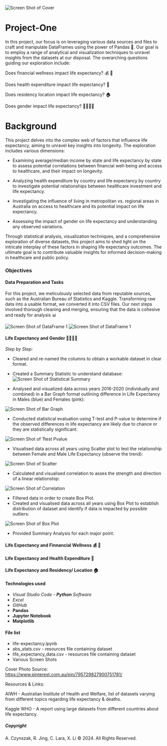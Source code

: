 ![Screen Shot of Cover](screenshots/cover.jpeg)
# Project-One

In this project, our focus is on leveraging various data sources and files to craft and manipulate DataFrames using the power of Pandas 🐼. Our goal is to employ a range of analytical and visualization techniques to unravel insights from the datasets at our disposal. The overarching questions guiding our exploration include:

Does financial wellness impact life expectancy? 💰 :money_with_wings:

Does health expenditure impact life expectancy? :hospital:

Does residency location impact life expectancy? :house:

Does gender impact life expectancy? 🧍‍♀️🧍‍♂️



# Background
This project delves into the complex web of factors that influence life expectancy, aiming to unravel key insights into longevity. The exploration includes various dimensions:

* Examining average/median income by state and life expectancy by state to assess potential correlations between financial well-being and access to healthcare, and their impact on longevity.

* Analyzing health expenditure by country and life expectancy by country to investigate potential relationships between healthcare investment and life expectancy.

* Investigating the influence of living in metropolitan vs. regional areas in Australia on access to healthcare and its potential impact on life expectancy.

* Assessing the impact of gender on life expectancy and understanding any observed variations.

Through statistical analysis, visualization techniques, and a comprehensive exploration of diverse datasets, this project aims to shed light on the intricate interplay of these factors in shaping life expectancy outcomes. The ultimate goal is to contribute valuable insights for informed decision-making in healthcare and public policy.

### Objectives

#### Data Preparation and  Tasks
For this project, we meticulously selected data from reputable sources, such as the Australian Bureau of Statistics and Kaggle. Transforming raw data into a usable format, we converted it into CSV files. Our next steps involved thorough cleaning and merging, ensuring that the data is cohesive and ready for analysis 📊

![Screen Shot of DataFrame 1](screenshots/dataset2.png)
![Screen Shot of DataFrame 1](screenshots/dataset.png)

#### Life Expectancy and Gender 🧍‍♀️🧍‍♂️

*Step by Step:* 

* Cleared and re-named the columns to obtain a workable dataset in clear format.

* Created a Summary Statistic to understand database:
![Screen Shot of Statistical Summary](screenshots/statistical.png)

* Analysed and visualized data across years 2016-2020 (individually and combined) in a Bar Graph format outlining difference in Life Expectancy in Males (blue) and Females (pink):

![Screen Shot of Bar Graph](screenshots/barallyears.png)

* Conducted statistical evaluation using T-test and P-value to determine if the observed differences in life expectancy are likely due to chance or they are statistically significant:

![Screen Shot of Ttest Pvalue](screenshots/ttestpvalue.png)

* Visualised data across all years using Scatter plot to test the relationship between Female and Male Life Expectancy (observe the trend):

![Screen Shot of Scatter](screenshots/scatter.png)

* Calculated and visualised correlation to asses the strength and direction of a linear relationship: 

![Screen Shot of Correlation](screenshots/scatterline.png)

* Filtered data in order to create Box Plot.
* Created and visualised data across all years using Box Plot to establish distribution of dataset and identify if data is impacted by possible outliers:

![Screen Shot of Box Plot](screenshots/boxplot.png)

* Provided Summary Analysis for each major point.



#### Life Expectancy and Finnancial Wellness 💰 :money_with_wings:


#### Life Expectancy and Health Expenditure :hospital:


#### Life Expectancy and Residency/ Location :house:





#### Technologies used
* *Visual Studio Code - **Python** Software*
* *Excel* 
* *GitHub* 
* **Pandas**
* **Jupyter Notebook**
* **Matplotlib**

#### File list
* life-expectancy.ipynb
* abs_stats.csv - resources file containing dataset
* life_expectancy_data.csv - resources file containing dataset
* Various Screen Shots

Cover Photo Source: https://www.pinterest.com.au/pin/795729827900751781/

Resources & Links:

AIWH - Australian Institute of Health and Welfare, list of datasets varying from different topics regarding  life expectancy & deaths.

Kaggle WHO - A report using large datasets from different countries about life expectancy.

##### Copyright
A. Czynszak, R. Jing, C. Lara, X. Li © 2024. All Rights Reserved.
